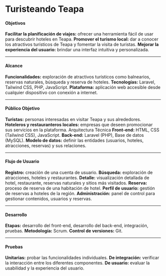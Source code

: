 # Turisteando Teapa 


#### Objetivos

**Facilitar la planificación de viajes:** ofrecer una herramienta fácil de usar para descubrir hoteles en Teapa.
**Promover el turismo local:** dar a conocer los atractivos turísticos de Teapa y fomentar la visita de turistas.
**Mejorar la experiencia del usuario:** brindar una interfaz intuitiva y personalizada.

------------


#### Alcance

 **Funcionalidades:** exploración de atractivos turísticos como balnearios, reservas naturales, búsqueda y reserva de hoteles.
**Tecnologías:** Laravel, Tailwind CSS, PHP, JavaScript.
**Plataforma:** aplicación web accesible desde cualquier dispositivo con conexión a internet.

------------



#### Público Objetivo

 **Turistas:** personas interesadas en visitar Teapa y sus alrededores.
**Hoteleros y restauranteros locales:** empresas que deseen promocionar sus servicios en la plataforma.
 Arquitectura Técnica
 **Front-end:** HTML, CSS (Tailwind CSS), JavaScript.
**Back-end:** Laravel (PHP), Base de datos (MySQL).
**Modelo de datos:** definir las entidades (usuarios, hoteles, atracciones, reservas) y sus relaciones.

------------



#### Flujo de Usuario

**Registro:** creación de una cuenta de usuario.
**Búsqueda:** exploración de atracciones, hoteles y restaurantes.
**Detalle:** visualización detallada de hotel, restaurante, reservas naturales y sitios más visitados.
**Reserva:** proceso de reserva de una habitación de hotel.
**Perfil de usuario:** gestión de reservas a hoteles de la región.
**Administración:** panel de control para gestionar contenidos, usuarios y reservas.


------------



#### Desarrollo

**Etapas:** desarrollo del front-end, desarrollo del back-end, integración, pruebas.
**Metodología:** Scrum.
**Control de versiones:** Git.

------------



#### Pruebas

**Unitarias:** probar las funcionalidades individuales.
**De integración:** verificar la interacción entre los diferentes componentes.
**De usuario:** evaluar la usabilidad y la experiencia del usuario.
